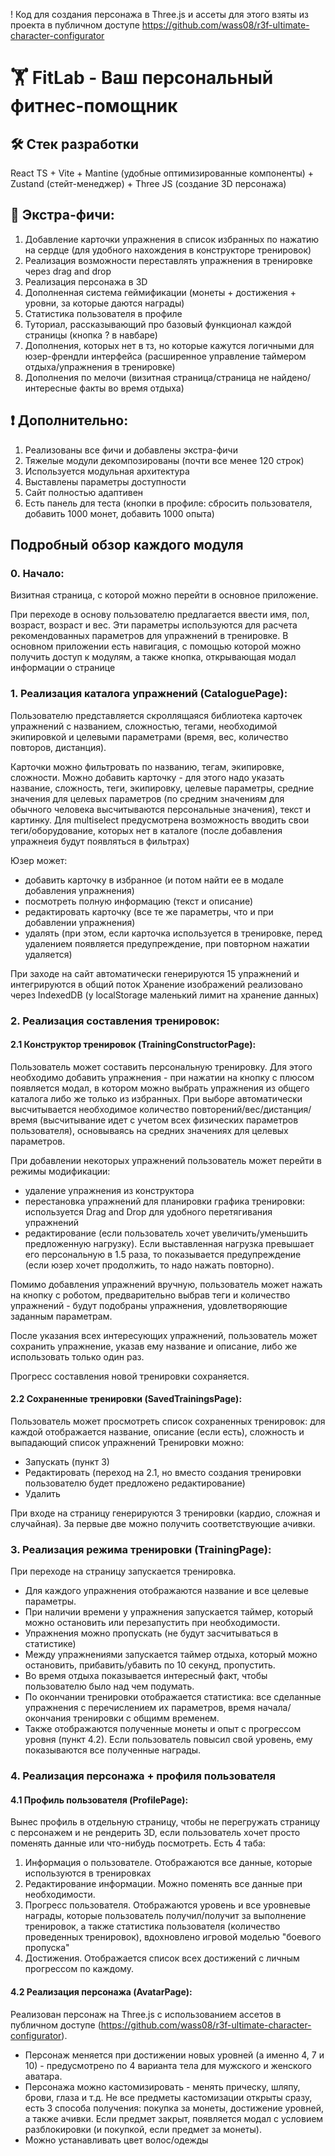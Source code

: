 ! Код для создания персонажа в Three.js и ассеты для этого взяты из проекта в публичном доступе https://github.com/wass08/r3f-ultimate-character-configurator

# 🏋️ FitLab - Ваш персональный фитнес-помощник

## 🛠️ Стек разработки
React TS + Vite + Mantine (удобные оптимизированные компоненты) + Zustand (стейт-менеджер) + Three JS (создание 3D персонажа)

## 🌟 Экстра-фичи: 
1. Добавление карточки упражнения в список избранных по нажатию на сердце (для удобного нахождения в конструкторе тренировок)
2. Реализация возможности переставлять упражнения в тренировке через drag and drop
3. Реализация персонажа в 3D
4. Дополненная система геймификации (монеты + достижения + уровни, за которые даются награды)
5. Статистика пользователя в профиле
6. Туториал, рассказывающий про базовый функционал каждой страницы (кнопка ? в навбаре)
7. Дополнения, которых нет в тз, но которые кажутся логичными для юзер-френдли интерфейса (расширенное управление таймером отдыха/упражнения в тренировке)
8. Дополнения по мелочи (визитная страница/страница не найдено/интересные факты во время отдыха)

## ❗ Дополнительно:
1. Реализованы все фичи и добавлены экстра-фичи
2. Тяжелые модули декомпозированы (почти все менее 120 строк)
3. Используется модульная архитектура 
4. Выставлены параметры доступности
5. Сайт полностью адаптивен
6. Есть панель для теста (кнопки в профиле: сбросить пользователя, добавить 1000 монет, добавить 1000 опыта)


## Подробный обзор каждого модуля

### 0. Начало:
Визитная страница, с которой можно перейти в основное приложение.

При переходе в основу пользователю предлагается ввести имя, пол, возраст, возраст и вес. 
Эти параметры используются для расчета рекомендованных параметров для упражнений в тренировке.
В основном приложении есть навигация, с помощью которой можно получить доступ к модулям, а также кнопка, открывающая модал информации о странице

### 1. Реализация каталога упражнений (CataloguePage):
Пользователю представляется скроллящаяся библиотека карточек упражнений с названием, сложностью, тегами, необходимой экипировкой и целевыми параметрами (время, вес, количество повторов, дистанция).

Карточки можно фильтровать по названию, тегам, экипировке, сложности.
Можно добавить карточку - для этого надо указать название, сложность, теги, экипировку, целевые параметры, средние значения для целевых параметров (по средним значениям для обычного человека высчитываются персональные значения), текст и картинку. Для multiselect предусмотрена возможность вводить свои теги/оборудование, которых нет в каталоге (после добавления упражнеия будут появляться в фильтрах)

Юзер может:
- добавить карточку в избранное (и потом найти ее в модале добавления упражнения)
- посмотреть полную информацию (текст и описание)
- редактировать карточку (все те же параметры,  что и при добавлении упражнения)
- удалять (при этом, если карточка используется в тренировке, перед удалением появляется предупреждение, при повторном нажатии удаляется)

При заходе на сайт автоматически генерируются 15 упражнений и интегрируются в общий поток
Хранение изображений реализовано через IndexedDB (у localStorage маленький лимит на хранение данных)

### 2. Реализация составления тренировок:
#### 2.1 Конструктор тренировок (TrainingConstructorPage):
Пользователь может составить персональную тренировку. 
Для этого необходимо добавить упражнения - при нажатии на кнопку с плюсом появляется модал, в котором можно выбрать упражнения из общего каталога либо же только из избранных. При выборе автоматически высчитывается необходимое количество повторений/вес/дистанция/время (высчитывание идет с учетом всех физических параметров пользователя), основываясь на средних значениях для целевых параметров.

При добавлении некоторых упражнений пользователь может перейти в режимы модификации:
- удаление упражнения из конструктора
- перестановка упражнений для планировки графика тренировки: используется Drag and Drop для удобного перетягивания упражнений
- редактирование (если пользователь хочет увеличить/уменьшить предложенную нагрузку). Если выставленная нагрузка превышает его персональную в 1.5 раза, то показывается предупреждение (если юзер хочет продолжить, то надо нажать повторно).

Помимо добавления упражнений вручную, пользователь может нажать на кнопку с роботом, предварительно выбрав теги и количество упражнений - будут подобраны упражнения, удовлетворяющие заданным параметрам.

После указания всех интересующих упражнений, пользователь может сохранить упражнение, указав ему название и описание, либо же использовать только один раз.

Прогресс составления новой тренировки сохраняется.

#### 2.2 Сохраненные тренировки (SavedTrainingsPage):
Пользователь может просмотреть список сохраненных тренировок: для каждой отображается название, описание (если есть), сложность и выпадающий список упражнений
Тренировки можно:
- Запускать (пункт 3)
- Редактировать (переход на 2.1, но вместо создания тренировки пользователю будет предложено редактирование)
- Удалить

При входе на страницу генерируются 3 тренировки (кардио, сложная и случайная). 
За первые две можно получить соответствующие ачивки.


### 3. Реализация режима тренировки (TrainingPage):
При переходе на страницу запускается тренировка. 
- Для каждого упражнения отображаются название и все целевые параметры.
- При наличии времени у упражнения запускается таймер, который можно остановить или перезапустить при необходимости.
- Упражнения можно пропускать (не будут засчитываться в статистике)
- Между упражнениями запускается таймер отдыха, который можно остановить, прибавить/убавить по 10 секунд, пропустить.
- Во время отдыха показывается интересный факт, чтобы пользователю было над чем подумать.
- По окончании тренировки отображается статистика: все сделанные упражнения с перечислением их параметров, время начала/окончания тренировки с общимм временем.
- Также отображаются полученные монеты и опыт с прогрессом уровня (пункт 4.2). Если пользователь повысил свой уровень, ему показываются все полученные награды.

### 4. Реализация персонажа + профиля пользователя
#### 4.1 Профиль пользователя (ProfilePage):
Вынес профиль в отдельную страницу, чтобы не перегружать страницу с персонажем и не рендерить 3D, если пользователь хочет просто поменять данные или что-нибудь посмотреть.
Есть 4 таба:
1. Информация о пользователе. Отображаются все данные, которые используются в тренировках
2. Редактирование информации. Можно поменять все данные при необходимости.
3. Прогресс пользователя. Отображаются уровень и все уровневые награды, которые пользователь получил/получит за выполнение тренировок, а также статистика пользователя (количество проведенных тренировок), вдохновлено игровой моделью "боевого пропуска"
4. Достижения. Отображается список всех достижений с личным прогрессом по каждому.

#### 4.2 Реализация персонажа (AvatarPage):
Реализован персонаж на Three.js с использованием ассетов в публичном доступе (https://github.com/wass08/r3f-ultimate-character-configurator).
- Персонаж меняется при достижении новых уровней (а именно 4, 7 и 10) - предусмотрено по 4 варианта тела для мужского и женского аватара. 
- Персонажа можно кастомизировать - менять прическу, шляпу, брови, глаза и т.д. Не все предметы кастомизации открыты сразу, есть 3 способа получения: покупка за монеты, достижение уровней, а также ачивки. Если предмет закрыт, появляется модал с условием разблокировки (и покупкой, если предмет за монеты).
- Можно устанавливать цвет волос/одежды